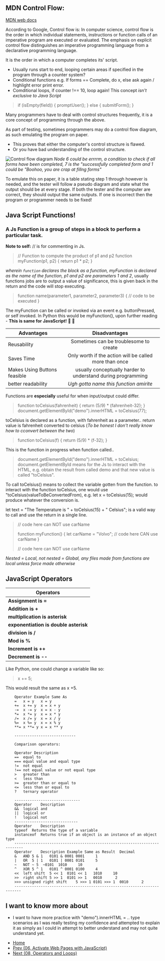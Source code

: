 ## MDN Control Flow:

[MDN web docs](https://developer.mozilla.org/en-US/docs/Glossary/Control_flow)

According to Google, Control flow is: 
        In computer science, control flow is the order in which individual statements,
        instructions or function calls of an imperative program are executed or evaluated. 
        The emphasis on explicit control flow distinguishes an imperative programming language 
        from a declarative programming language.
        
It is the order in which a computer completes its' script.
- Usually runs start to end, looping certain areas if specified in the program through a counter system?
- Conditional functions e.g. If forms == Complete, do x, else ask again / highlight error print error.
- Comditional loops, if counter !== 10, loop again!
This concept *isn't exclusive to Java Script*

> if (isEmpty(field)) {
>  promptUser();
> } else {
>  submitForm();
> }

Many programmers have to deal with control structures frequently, it is a core concept of programming through the above.

As part of testing, sometimes programmers may do a control flow diagram, as such emulating the program on paper.
- This proves that either the computer's control structure is flawed.
- Or you have bad understanding of the control structure.

![Control flow diagram](https://media.geeksforgeeks.org/wp-content/uploads/20190515152609/666.jpg)
*Node 6 could be errrrm, a condition to check if all forms have been completed, 7 is the "successfully completed form and 1 
could be "Boohoo, you are crap at fillng forms"*

To emulate this on paper, it is a table stating step 1 through however is needed, and the tester will follow a pseudo diagram
and state what the output should be at every stage. If both the tester and the computer are correct, they should output the same
outputs. If one is incorrect then the program or programmer needs to be fixed!

## Java Script Functions!

### A Js Function is a group of steps in a block to perform a particular task.

**Note to self:** // is for commenting in Js.

> // Function to compute the product of p1 and p2
> function myFunction(p1, p2) {
>  return p1 * p2;
> }

*wherein `function` declares the block as a function, myFunction is declared as the name of the function, p1 and p2
are parameters 1 and 2*, usually functions jobs are to output a value of significance, this is given back in the return and the
code will stop executing.

> function name(parameter1, parameter2, parameter3) {
>   // code to be executed
> }

The myFunction can be called or invoked via an event e.g. buttonPressed, or self invoked. In Python this would be myFunction(), upon further reading - **This is same for JavaScript!** 🍾 👯

| Advantages    | Disadvantages |
| ------------- |:-------------:| 
| Reusability   | Sometimes can be troublesome to create |
| Saves Time    | Only worth if the action will be called more than once |
| Makes Using Buttons feasible | usually conceptually harder to understand during programming | 
| better readability | *Ugh gotta name this function amirite*| 

Functions are **especially** useful for when input/output could differ.

> function toCelsius(fahrenheit) {
>  return (5/9) * (fahrenheit-32);
> }
> document.getElementById("demo").innerHTML = toCelsius(77);

toCelsius is declared as a function, with fahrenheit as a parameter..
return value is fahrenheit converted to celsius (*To be honest I don't really know how to cconvert between the two*)

> function toCelsius(f) {
> return (5/9) * (f-32); }

This is the function in progress when function called..

> document.getElementById("demo").innerHTML = toCelsius;
document.getElementById means for the Js to interact with the HTML, e.g. obtain the result from called demo and that new value is called "toCelsius".

To call toCelsius() means to collect the variable gotten from the function.
to interact with the function toCelsius, one would use "toCelsius(valueToBeConvertedFrom), e.g. let x = toCelsius(15); would produce whatever the conversion is. 

let text = "The Temperature is " + toCelsius(15) + " Celsius"; is a valid way to call and use the return in a single line.

> // code here can NOT use carName
>
> function myFunction() {
>  let carName = "Volvo";
>  // code here CAN use carName
> }
>
> // code here can NOT use carName

*Nested = Local, not nested = Global, any files made from functions are local unless force made otherwise*

## JavaScript Operators

| Operators     | 
| ------------- |
| **Assignment is =** | 
| **Addition is +**  |
| **multiplication is asterisk** |
| **exponentiation is double asterisk** |
| **division is /** |
| **Mod is %** |
| **Increment is ++** |
| **Decrement is --** |

Like Python, one could change a variable like so:

> x += 5;

This would result the same as x +5.

        Operator Example Same As
        =	x = y	x = y
        +=	x += y	x = x + y
        -=	x -= y	x = x - y
        *=	x *= y	x = x * y
        /=	x /= y	x = x / y
        %=	x %= y	x = x % y
        **=	x **= y	x = x ** y

        ----------------------------
        
        Comparison operators:

        Operator Description
        ==	equal to
        ===	equal value and equal type
        !=	not equal
        !==	not equal value or not equal type
        >	greater than
        <	less than
        >=	greater than or equal to
        <=	less than or equal to
        ?	ternary operator
        
        ------------------------------
        Operator	Description
        &&	logical and
        ||	logical or
        !	logical not
        -----------------------------
        Operator	Description
        typeof	Returns the type of a variable
        instanceof	Returns true if an object is an instance of an object type
        --------------------------------------------------------------------------
        Operator	Description	Example	Same as	Result	Decimal
        &	AND	5 & 1	0101 & 0001	0001	 1
        |	OR	5 | 1	0101 | 0001	0101	 5
        ~	NOT	~ 5	 ~0101	1010	 10
        ^	XOR	5 ^ 1	0101 ^ 0001	0100	 4
        <<	left shift	5 << 1	0101 << 1	1010	 10
        >>	right shift	5 >> 1	0101 >> 1	0010	  2
        >>>	unsigned right shift	5 >>> 1	0101 >>> 1	0010	  2
        -------------------------------------------------------------------------
        
        

## I want to know more about
- I want to have more practice with "demo").innerHTML = .. type scenarios as I was really testing my confidence and attempted to explain it as simply as I could in attempt to better understand and may not quite understand yet.

* [Home](/102Notes/01MarkDown.md)
* [Prev (06, Activate Web Pages with JavaScript)](/102Notes/06DynamicWebWithJS.md)
* [Next (08, Operators and Loops)](/102Notes/08OperatorsAndLoops.md)
